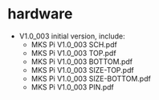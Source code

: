 # hardware
- V1.0_003 initial version, include:
  - MKS Pi V1.0_003 SCH.pdf
  - MKS Pi V1.0_003 TOP.pdf
  - MKS Pi V1.0_003 BOTTOM.pdf
  - MKS Pi V1.0_003 SIZE-TOP.pdf
  - MKS Pi V1.0_003 SIZE-BOTTOM.pdf
  - MKS Pi V1.0_003 PIN.pdf